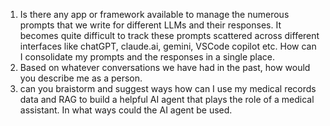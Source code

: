 1. Is there any app or framework available to manage the numerous prompts that we write for different LLMs and their responses. It becomes quite difficult to track these prompts scattered across different interfaces like chatGPT, claude.ai, gemini, VSCode copilot etc. How can I consolidate my prompts and the responses in a single place.
2. Based on whatever conversations we have had in the past, how would you describe me as a person.
3. can you braistorm and suggest ways how can I use my medical records data and RAG to build a helpful AI agent that plays the role of a medical assistant. In what ways could the AI agent be used.
